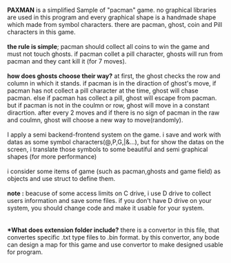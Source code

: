<b>PAXMAN</b> is a simplified Sample of "pacman" game. no graphical libraries are used in this program and every graphical shape is a handmade shape which made from symbol characters. there are pacman, ghost, coin and Pill characters in this game.<br><br> <b>the rule is simple</b>; pacman should collect all coins to win the game and must not touch ghosts. if pacman collet a pill character, ghosts will run from pacman and they cant kill it (for 7 moves).<br><br><b>how does ghosts choose their way?</b> at first, the ghost checks the row and column in which it stands. if pacman is in the diraction of ghost's move, if pacman has not collect a pill character at the time, ghost will chase pacman. else if pacman has collect a pill, ghost will escape from pacman. but if pacman is not in the coulmn or row, ghost will move in a constant diracrtion. after every 2 moves and if there is no sign of pacman in the raw and coulmn, ghost will choose a new way to move(randomly).<br><br>I apply a semi backend-frontend system on the game. i save and work with datas as some symbol characters(@,P,G,|&...), but for show the datas on the screen, i translate those symbols to some beautiful and semi graphical shapes (for more performance)<br><br>i consider some items of game (such as pacman,ghosts and game field) as objects and use struct to define them.<br><br><b>note :</b> beacuse of some access limits on C drive, i use D drive to collect users information and save some files. if you don't have D drive on your system, you should change code and make it usable for your system.<br><br><br><b>*What does extension folder include?</b> there is a convertor in this file, that convertes specific .txt type files to .bin format. by this convertor, any bode can design a map for this game and use convertor to make designed usable for program.
